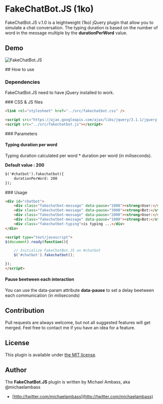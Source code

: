 # FakeChatBot.JS (1ko)

FakeChatBot.JS v.1.0 is a leightweight (1ko) jQuery plugin that allow you to simulate a chat conversation.
The typing duration is based on the number of word in the message multiple by the __durationPerWord__ value.

## Demo
![FakeChatBot.JS](https://media.giphy.com/media/l0MYKFw1eUIe5uXuM/giphy.gif)

## How to use
### Dependencies
FakeChatBot.JS need to have jQuery installed to work.

### CSS & JS files
``` html
<link rel="stylesheet" href="../src/fakechatbot.css" />
```

``` html
<script src="https://ajax.googleapis.com/ajax/libs/jquery/3.1.1/jquery.min.js"></script>
<script src="../src/fakechatbot.js"></script>
```

### Parameters
#### Typing duration per word
Typing duration calculated per word * duration per word (in miliseconds).

__Default value : 200__

``` html
$('#chatbot').fakechatbot({
	durationPerWord: 200
});
```

### Usage
``` html
<div id="chatbot">
	<div class="fakechatbot-message" data-pause="1000"><strong>User:</strong> Hello</div>
	<div class="fakechatbot-message" data-pause="3000"><strong>Bot:</strong> Good morning! How can I help you?</div>
	<div class="fakechatbot-message" data-pause="2000"><strong>User:</strong> What's the weather today?</div>
	<div class="fakechatbot-message" data-pause="1000"><strong>Bot:</strong> Cloudy, +9°C in Geneva, Switzerland</div>
	<div class="fakechatbot-typing">is typing ...</div>
</div>

<script type="text/javascript">
$(document).ready(function(){

	// Initialize FakeChatBot.JS on #chatbot
	$('#chatbot').fakechatbot();

});
</script>
```

#### Pause beetween each interaction
You can use the data-param attribute __data-pause__ to set a delay beetween each communication (in miliseconds)

## Contribution
Pull requests are always welcome, but not all suggested features will get merged. Feel free to contact me if you have an idea for a feature.


## License

This plugin is available under [the MIT license](http://mths.be/mit).

## Author

The __FakeChatBot.JS__ plugin is written by Michael Ambass, aka @michaelambass

* [http://twitter.com/michaelambass](http://twitter.com/michaelambass)
